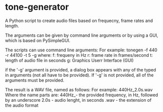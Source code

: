 # tone-generator
A Python script to create audio files based on frequecny, frame rates and length.

The arguments can be given by command line arguments or by using a GUI, which is based on PySimpleGUI.

The scripts can use command line arguments:
For example:
  tonegen -f 440 -r 44100 -t 5 -g
  where:
    f: frequeny in Hz
    r: frame rate in frames/second
    t: length of audio file in seconds
    g: Graphics Userr Interface (GUI)
    
if the '-g' argument is provided, a dialog box appears with any of the typed in arguments (not all have to be provided). If '-g' is not provided, all of the arguments must be provided.

The result is a WAV file, named as follows:
For example:
  440Hz_2.0s.wav
  Where the name parts are:
    440Hz_- the provided frequency, in Hz, followed by an underscore
    2.0s - audio lenght, in seconds
    .wav - the extension of the audio format
   
